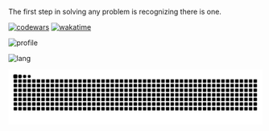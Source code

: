 The first step in solving any problem is recognizing there is one.

[![codewars](https://www.codewars.com/users/Harold2017/badges/micro)](https://www.codewars.com/users/Harold2017) [![wakatime](https://wakatime.com/badge/user/ea1d7412-be89-4367-84e0-eb461f6ae262.svg?style=default)](https://wakatime.com/@ea1d7412-be89-4367-84e0-eb461f6ae262)

![profile](https://github-profile-trophy.vercel.app/?username=harold2017&column=8&theme=nord&title=MultiLanguage,Repositories,Commits,Experience,Issues,PullRequest)

![lang](https://github-readme-stats.vercel.app/api/top-langs/?username=Harold2017&hide=ipynb,html&layout=compact&theme=onedark)

<picture>
  <source media="(prefers-color-scheme: dark)" srcset="https://raw.githubusercontent.com/Harold2017/Harold2017/output/github-contribution-grid-snake-dark.svg">
  <source media="(prefers-color-scheme: light)" srcset="https://raw.githubusercontent.com/Harold2017/Harold2017/output/github-contribution-grid-snake.svg">
  <img alt="github contribution grid snake animation" src="https://raw.githubusercontent.com/Harold2017/Harold2017/output/github-contribution-grid-snake.svg">
</picture>

<!--
**Harold2017/Harold2017** is a ✨ _special_ ✨ repository because its `README.md` (this file) appears on your GitHub profile.

Here are some ideas to get you started:

- 🔭 I’m currently working on ...
- 🌱 I’m currently learning ...
- 👯 I’m looking to collaborate on ...
- 🤔 I’m looking for help with ...
- 💬 Ask me about ...
- 📫 How to reach me: ...
- 😄 Pronouns: ...
- ⚡ Fun fact: ...
-->
